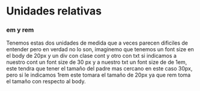 # Unidades relativas

### em y rem

Tenemos estas dos unidades de medida que a veces parecen dificiles de entender pero en verdad no lo son,
imaginemo que tenemos un font size en el body de 20px y un div con clase cont y otro con txt
si indicamos a nuestro cont un font size de 30 px y a nuestro txt un font size de de 1em, este tendra 
que tener el tamaño del padre mas cercano en este caso 30px, pero si le indicamos 1rem este tomara el
tamaño de 20px ya que rem toma el tamaño con respecto al body.
